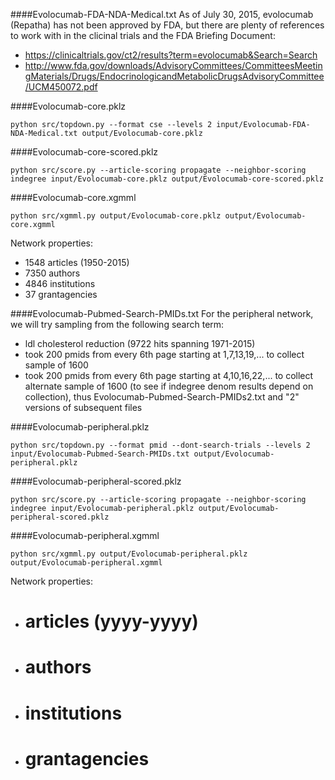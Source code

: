 ####Evolocumab-FDA-NDA-Medical.txt
As of July 30, 2015, evolocumab (Repatha) has not been approved by FDA, but there are plenty of references to work with in the clicinal trials and the FDA Briefing Document:
* https://clinicaltrials.gov/ct2/results?term=evolocumab&Search=Search
* http://www.fda.gov/downloads/AdvisoryCommittees/CommitteesMeetingMaterials/Drugs/EndocrinologicandMetabolicDrugsAdvisoryCommittee/UCM450072.pdf

####Evolocumab-core.pklz
```
python src/topdown.py --format cse --levels 2 input/Evolocumab-FDA-NDA-Medical.txt output/Evolocumab-core.pklz
```

####Evolocumab-core-scored.pklz
```
python src/score.py --article-scoring propagate --neighbor-scoring indegree input/Evolocumab-core.pklz output/Evolocumab-core-scored.pklz
```

####Evolocumab-core.xgmml
```
python src/xgmml.py output/Evolocumab-core.pklz output/Evolocumab-core.xgmml
```
Network properties:
* 1548 articles (1950-2015)
* 7350 authors
* 4846 institutions
* 37 grantagencies


####Evolocumab-Pubmed-Search-PMIDs.txt
For the peripheral network, we will try sampling from the following search term:
* ldl cholesterol reduction (9722 hits spanning 1971-2015) 
 * took 200 pmids from every 6th page starting at 1,7,13,19,... to collect sample of 1600
 * took 200 pmids from every 6th page starting at 4,10,16,22,... to collect alternate sample of 1600 (to see if indegree denom results depend on collection), thus Evolocumab-Pubmed-Search-PMIDs2.txt and "2" versions of subsequent files

####Evolocumab-peripheral.pklz
```
python src/topdown.py --format pmid --dont-search-trials --levels 2 input/Evolocumab-Pubmed-Search-PMIDs.txt output/Evolocumab-peripheral.pklz
```

####Evolocumab-peripheral-scored.pklz
```
python src/score.py --article-scoring propagate --neighbor-scoring indegree input/Evolocumab-peripheral.pklz output/Evolocumab-peripheral-scored.pklz
```

####Evolocumab-peripheral.xgmml
```
python src/xgmml.py output/Evolocumab-peripheral.pklz output/Evolocumab-peripheral.xgmml
```
Network properties:
* # articles (yyyy-yyyy)
* # authors
* # institutions
* # grantagencies
